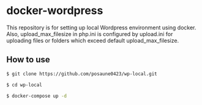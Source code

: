 # docker-wordpress
This repository is for setting up local Wordpress environment using docker.
Also, upload_max_filesize in php.ini is configured by upload.ini for uploading files or folders which exceed default upload_max_filesize.


## How to use

```zsh
$ git clone https://github.com/posaune0423/wp-local.git

$ cd wp-local

$ docker-compose up -d
```

